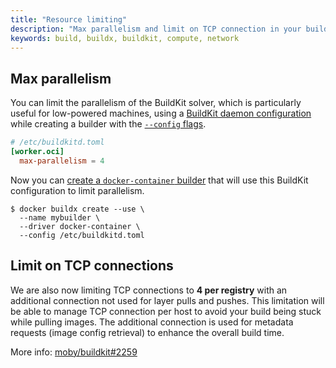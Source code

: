 ```yaml
---
title: "Resource limiting"
description: "Max parallelism and limit on TCP connection in your build"
keywords: build, buildx, buildkit, compute, network
---
```


## Max parallelism

You can limit the parallelism of the BuildKit solver, which is particularly useful
for low-powered machines, using a [BuildKit daemon configuration](https://github.com/moby/buildkit/blob/master/docs/buildkitd.toml.md)
while creating a builder with the [`--config` flags](https://docs.docker.com/engine/reference/commandline/buildx_create/#config).

```toml
# /etc/buildkitd.toml
[worker.oci]
  max-parallelism = 4
```

Now you can [create a `docker-container` builder](https://docs.docker.com/engine/reference/commandline/buildx_create/)
that will use this BuildKit configuration to limit parallelism.

```console
$ docker buildx create --use \
  --name mybuilder \
  --driver docker-container \
  --config /etc/buildkitd.toml
```

## Limit on TCP connections

We are also now limiting TCP connections to **4 per registry** with an additional
connection not used for layer pulls and pushes. This limitation will be able to
manage TCP connection per host to avoid your build being stuck while pulling
images. The additional connection is used for metadata requests
(image config retrieval) to enhance the overall build time.

More info: [moby/buildkit#2259](https://github.com/moby/buildkit/pull/2259)
